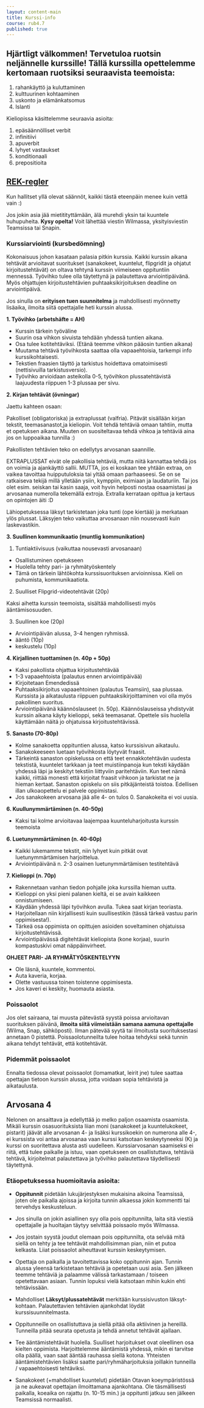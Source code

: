 ```yaml
---
layout: content-main
title: Kurssi-info
course: rub4.7
published: true
---
```

## Hjärtligt välkommen! Tervetuloa ruotsin neljännelle kurssille! Tällä kurssilla opettelemme kertomaan ruotsiksi seuraavista teemoista:

1. rahankäyttö ja kuluttaminen
2. kulttuurinen kohtaaminen
3. uskonto ja elämänkatsomus
4. Islanti

Kieliopissa käsittelemme seuraavia asioita:

1. epäsäännölliset verbit
2. infinitiivi
3. apuverbit
4. lyhyet vastaukset
5. konditionaali
6. prepositioita

## [REK-regler](/media/rub1/REK_regler.pdf)

Kun hallitset yllä olevat säännöt, kaikki tästä eteenpäin menee kuin vettä vain :)

Jos jokin asia jää mietitityttämään, älä murehdi yksin tai kuuntele huhupuheita. **Kysy opelta!** Voit lähettää viestin Wilmassa, yksityisviestin Teamsissa tai Snapin.

### Kurssiarviointi (kursbedömning)

Kokonaisuus johon kasataan palasia pitkin kurssia. Kaikki kurssin aikana tehtävät arvioitavat suoritukset (sanakokeet, kuuntelut, flipgridit ja ohjatut kirjoitustehtävät) on oltava tehtynä kurssin viimeiseen oppituntiin mennessä. Työvihko tulee olla täytettynä ja palautettava arviointipäivänä. Myös ohjattujen kirjoitustehtävien puhtaaksikirjoituksen deadline on arviointipäivä.

Jos sinulla on **erityisen tuen suunnitelma** ja mahdollisesti myönnetty lisäaika, ilmoita siitä opettajalle heti kurssin alussa.

**1. Työvihko (arbetshäfte = AH)**

- Kurssin tärkein työväline
- Suurin osa vihkon sivuista tehdään yhdessä tuntien aikana.
- Osa tulee kotitehtäviksi. (Etänä teemme vihkon pääosin tuntien aikana)
- Muutama tehtävä työvihkosta saattaa olla vapaaehtoisia, tarkempi info kurssikohtaisesti.
- Tekstien fraasien täyttö ja tarkistus hoidettava omatoimisesti (nettisivuilla tarkistusversio).
- Työvihko arvioidaan asteikolla  0-5, työvihkon plussatehtävistä laajuudesta riippuen 1-3 plussaa per sivu.


**2. Kirjan tehtävät (övningar)**

Jaettu kahteen osaan:

Pakolliset (obligatoriska) ja extraplussat (valfria). Pitävät sisällään kirjan tekstit, teemasanastot,ja  kieliopin. Voit tehdä tehtäviä omaan tahtiin, mutta et opetuksen aikana. Muuten on suositeltavaa tehdä vihkoa ja tehtäviä aina jos on luppoaikaa tunnilla :)

Pakollisten tehtävien teko on edellytys arvosanan saannille. 

EXTRAPLUSSAT eivät ole pakollisia tehtäviä, mutta niitä kannattaa tehdä jos on voimia ja ajankäyttö sallii. MUTTA, jos ei koskaan tee yhtään extraa, on vaikea tavoittaa huipputuloksia tai yltää omaan parhaaseesi. Se on se ratkaiseva tekijä millä ylletään ysiin, kymppiin, eximiaan ja laudaturiin. Tai jos olet esim. seiskan tai kasin saaja, voit hyvin helposti nostaa osaamistasi ja arvosanaa numerolla tekemällä extroja. Extralla kerrataan opittua ja kertaus on opintojen äiti :D

Lähiopetuksessa läksyt tarkistetaan joka tunti (ope kiertää) ja merkataan ylös plussat. Läksyjen teko vaikuttaa arvosanaan niin nousevasti kuin laskevastikin.

**3. Suullinen kommunikaatio (muntlig kommunikation)**

1) Tuntiaktiivisuus (vaikuttaa nousevasti arvosanaan)

- Osallistuminen opetukseen
- Huolella tehty pari- ja ryhmätyöskentely
- Tämä on tärkein lähtökohta kurssisuorituksen arvioinnissa. Kieli on puhumista, kommunikaatiota.


2) Suulliset Flipgrid-videotehtävät (20p)

Kaksi aihetta kurssin teemoista, sisältää mahdollisesti myös ääntämisosuuden.

3) Suullinen koe (20p)

- Arviointipäivän alussa, 3-4 hengen ryhmissä. 
- ääntö (10p)
- keskustelu (10p)


**4. Kirjallinen tuottaminen (n. 40p + 50p)**

- Kaksi pakollista ohjattua kirjoitustehtävää
- 1-3 vapaaehtoista (palautus ennen arviointipäivää)
- Kirjoitetaan Emendedissä
- Puhtaaksikirjoitus vapaaehtoinen (palautus Teamsiin), saa plussaa. Kurssista ja aikataulusta riippuen puhtaaksikirjoittaminen voi olla myös pakollinen suoritus.
- Arviointipäivänä käännöslauseet (n. 50p). Käännöslauseissa yhdistyvät kurssin aikana käyty kielioppi, sekä teemasanat. Opettele siis huolella käyttämään näitä jo ohjatuissa kirjoitustehtävissä.

**5. Sanasto (70-80p)**

- Kolme sanakoetta oppituntien alussa, katso kurssisivun aikataulu.
- Sanakokeeseen luetaan työvihkosta löytyvät fraasit. 
- Tärkeintä sanaston opiskelussa on että teet ennakkotehtävän uudesta tekstistä, kuuntelet tarkkaan ja teet muistiinpanoja kun teksti käydään yhdessä läpi ja keskityt tekstiin liittyviin paritehtäviin. Kun teet nämä kaikki, riittää monesti että kirjoitat fraasit vihkoon ja tarkistat ne ja hieman kertaat. Sanaston opiskelu on siis pitkäjänteistä toistoa. Edellisen illan ulkoaopettelu ei palvele oppimistasi.
- Jos sanakokeen arvosana jää alle 4- on tulos 0. Sanakokeita ei voi uusia. 

**6. Kuullunymmärtäminen (n. 40-50p)**

- Kaksi tai kolme arvioitavaa laajempaa kuunteluharjoitusta kurssin teemoista


**6. Luetunymmärtäminen (n. 40-60p)**

- Kaikki lukemamme tekstit, niin lyhyet kuin pitkät ovat luetunymmärtämisen harjoittelua.
- Arviointipäivänä n. 2-3 osainen luetunymmärtämisen testitehtävä

**7. Kielioppi (n. 70p)**

- Rakennetaan vanhan tiedon pohjalle joka kurssilla hieman uutta.
- Kielioppi on yksi pieni palanen kieltä, ei se avain kaikkeen onnistumiseen.
- Käydään yhdessä läpi työvihkon avulla. Tukea saat kirjan teoriasta.
- Harjoitellaan niin kirjallisesti kuin suullisestikin (tässä tärkeä vastuu parin oppimisesta!).
- Tärkeä osa oppimista on opittujen asioiden soveltaminen ohjatuissa kirjoitustehtävissä.
- Arviointipäivässä digitehtävät kieliopista (kone korjaa), suurin kompastuskivi omat näppäinvirheet.


**OHJEET PARI- JA RYHMÄTYÖSKENTELYYN**

- Ole läsnä, kuuntele, kommentoi.
- Auta kaveria, korjaa.
- Olette vastuussa toinen toistenne oppimisesta.
- Jos kaveri ei keskity, huomauta asiasta.

### Poissaolot
Jos olet sairaana, tai muusta pätevästä syystä poissa arvioitavan suorituksen päivänä, **ilmoita siitä viimeistään samana aamuna opettajalle** (Wilma, Snap, sähköposti). Ilman pätevää syytä tai ilmoitusta suorituksestasi annetaan 0 pistettä. Poissaolotunneilta tulee hoitaa tehdyksi sekä tunnin aikana tehdyt tehtävät, että kotitehtävät.
​
### Pidemmät poissaolot
Ennalta tiedossa olevat poissaolot (lomamatkat, leirit jne) tulee saattaa opettajan tietoon kurssin alussa, jotta voidaan sopia tehtävistä ja aikataulusta.

## Arvosana 4
Nelonen on ansaittava ja edellyttää jo melko paljon osaamista osaamista. Mikäli kurssin
osasuorituksista liian moni (sanakokeet ja kuuntelukokeet, pistarit) jäävät alle arvosanan 4- ja lisäksi kurssikoekin on numerona alle 4-, ei kurssista voi antaa arvosanaa vaan kurssi katsotaan keskeytyneeksi (K) ja kurssi on suoritettava alusta asti uudelleen. Kurssiarvosanan saamiseksi ei riitä, että tulee paikalle ja istuu, vaan opetukseen on osallistuttava, tehtäviä tehtävä, kirjoitelmat palautettava ja työvihko palautettava täydellisesti täytettynä.


### Etäopetuksessa huomioitavia asioita:

- **Oppitunnit** pidetään lukujärjestyksen mukaisina aikoina Teamsissä, joten ole paikalla ajoissa ja kirjoita tunnin alkaessa jokin kommentti tai tervehdys keskusteluun.

- Jos sinulla on jokin asiallinen syy olla pois oppitunnilta, laita sitä viestiä opettajalle ja huoltajan täytyy selvittää poissaolo myös Wilmassa.

- Jos jostain syystä joudut olemaan pois oppitunnilta, ota selvää mitä siellä on tehty ja tee tehtävät mahdollisimman pian, niin et putoa kelkasta. Liiat poissaolot aiheuttavat kurssin keskeytymisen.

- Opettaja on paikalla ja tavoitettavissa koko oppitunnin ajan. Tunnin alussa yleensä tarkistetaan tehtäviä ja opetetaan uusi asia. Sen jälkeen teemme tehtäviä ja palaamme välissä tarkastamaan / toiseen opetettavaan asiaan. Tunnin lopuksi vielä katsotaan mihin kukin ehti tehtävissään.

- Mahdolliset **Läksyt/plussatehtävät** merkitään kurssisivuston läksyt-kohtaan. Palautettavien tehtävien ajankohdat löydät kurssisuunnitelmasta. 

- Oppitunneille on osallistuttava ja siellä pitää olla aktiivinen ja hereillä. Tunneilla pitää seurata opetusta ja tehdä annetut tehtävät ajallaan. 

- Tee ääntämistehtävät huolella. Suulliset harjoitukset ovat oleellinen osa kielten oppimista. Harjoittelemme ääntämistä yhdessä, mikin ei tarvitse olla päällä, vaan saat ääntää rauhassa siellä kotona. Yhteisten ääntämistehtävien lisäksi saatte pari/ryhmäharjoituksia joillakin tunneilla / vapaaehtoisesti tehtäviksi.

- Sanakokeet (+mahdolliset kuuntelut) pidetään Otavan koeympäristössä ja ne aukeavat opettajan ilmoittamana ajankohtana. Ole täsmällisesti paikalla, koeaika on rajattu (n. 10-15 min.) ja oppitunti jatkuu sen jälkeen Teamsissä normaalisti.
